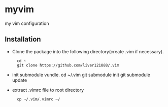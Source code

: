 # myvim
my vim configuration

## Installation

- Clone the package into the following directory(create .vim if necessary).

        cd ~
        git clone https://github.com/liver121888/.vim
        
- init submodule vundle.
         cd ~/.vim
         git submodule init
         git submodule update
        
- extract .vimrc file to root directory

        cp ~/.vim/.vimrc ~/
